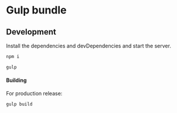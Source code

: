 # Gulp bundle

## Development

Install the dependencies and devDependencies and start the server.

```sh
npm i
```
```sh
gulp
```

#### Building

For production release:

```sh
gulp build
```
